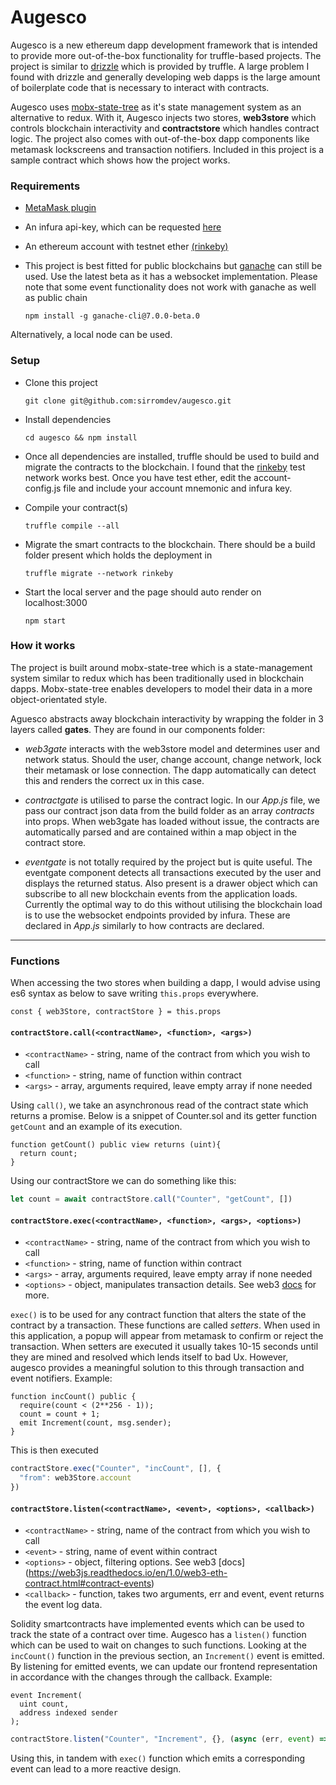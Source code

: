 # Augesco

Augesco is a new ethereum dapp development framework that is intended to provide more out-of-the-box functionality for truffle-based projects. The project is similar to [drizzle](https://truffleframework.com/boxes/drizzle) which is provided by truffle. A large problem I found with drizzle and generally developing web dapps is the large amount of boilerplate code that is necessary to interact with contracts. 

Augesco uses [mobx-state-tree](https://github.com/mobxjs/mobx-state-tree) as it's state management system as an alternative to redux. With it, Augesco injects two stores, **web3store** which controls blockchain interactivity and **contractstore** which handles contract logic. The project also comes with out-of-the-box dapp components like metamask lockscreens and transaction notifiers. Included in this project is a sample contract which shows how the project works. 

### Requirements

- [MetaMask plugin](https://metamask.io/) 

- An infura api-key, which can be requested [here](https://infura.io/register)

- An ethereum account with testnet ether [(rinkeby)](https://faucet.rinkeby.io/) 

- This project is best fitted for public blockchains but [ganache](https://github.com/trufflesuite/ganache-cli) can still be used. Use the latest beta as it has a websocket implementation. Please note that some event functionality does not work with ganache as well as public chain

  ``` npm install -g ganache-cli@7.0.0-beta.0 ```

Alternatively, a local node can be used. 

### Setup

- Clone this project
  
  ```git clone git@github.com:sirromdev/augesco.git```

- Install dependencies

  ```cd augesco && npm install```

- Once all dependencies are installed, truffle should be used to build and migrate the contracts to the blockchain. I found that the [rinkeby](https://faucet.rinkeby.io/) test network works best. Once you have test ether, edit the account-config.js file and include your account mnemonic and infura key. 

- Compile your contract(s)
  
  ``` truffle compile --all ```

- Migrate the smart contracts to the blockchain. There should be a build folder present which holds the deployment in

  ``` truffle migrate --network rinkeby ```

- Start the local server and the page should auto render on localhost:3000

  ``` npm start ```

### How it works

The project is built around mobx-state-tree which is a state-management system similar to redux which has been traditionally used in blockchain dapps. Mobx-state-tree enables developers to model their data in a more object-orientated style.

Aguesco abstracts away blockchain interactivity by wrapping the folder in 3 layers called **gates**. They are found in our components folder:

- *web3gate* interacts with the web3store model and determines user and network status. Should the user, change account, change network, lock their metamask or lose connection. The dapp automatically can detect this and renders the correct ux in this case.

- *contractgate* is utilised to parse the contract logic. In our *App.js* file, we pass our contract json data from the build folder as an array *contracts* into props. When web3gate has loaded without issue, the contracts are automatically parsed and are contained within a map object in the contract store.

- *eventgate* is not totally required by the project but is quite useful. The eventgate component detects all transactions executed by the user and displays the returned status. Also present is a drawer object which can subscribe to all new blockchain events from the application loads. Currently the optimal way to do this without utilising the blockchain load is to use the websocket endpoints provided by infura. These are declared in *App.js* similarly to how contracts are declared. 

---

### Functions

When accessing the two stores when building a dapp, I would advise using es6 syntax as below to save writing `this.props` everywhere.
``` 
const { web3Store, contractStore } = this.props  
```

#### `contractStore.call(<contractName>, <function>, <args>)` 
- `<contractName>` - string, name of the contract from which you wish to call
- `<function>` - string, name of function within contract
- `<args>` - array, arguments required, leave empty array if none needed

Using `call()`, we take an asynchronous read of the contract state which returns a promise. Below is a snippet of Counter.sol and its getter function `getCount` and an example of its execution.
```solidity
function getCount() public view returns (uint){
  return count;
}
```
Using our contractStore we can do something like this:
```javascript
let count = await contractStore.call("Counter", "getCount", [])
```

#### `contractStore.exec(<contractName>, <function>, <args>, <options>)` 
- `<contractName>` - string, name of the contract from which you wish to call
- `<function>` - string, name of function within contract
- `<args>` - array, arguments required, leave empty array if none needed
- `<options>` - object, manipulates transaction details. See web3 [docs](https://web3js.readthedocs.io/en/1.0/web3-eth-contract.html#id19) for more.

`exec()` is to be used for any contract function that alters the state of the contract by a transaction. These functions are called *setters*. When used in this application, a popup will appear from metamask to confirm or reject the transaction. When setters are executed it usually takes 10-15 seconds until they are mined and resolved which lends itself to bad Ux. However, augesco provides a meaningful solution to this through transaction and event notifiers. Example:

```
function incCount() public {
  require(count < (2**256 - 1));
  count = count + 1;
  emit Increment(count, msg.sender);
}
```
This is then executed
```javascript
contractStore.exec("Counter", "incCount", [], {
  "from": web3Store.account
})
```

#### `contractStore.listen(<contractName>, <event>, <options>, <callback>)` 
- `<contractName>` - string, name of the contract from which you wish to call
- `<event>` - string, name of event within contract
- `<options>` - object, filtering options. See web3 [docs]
(https://web3js.readthedocs.io/en/1.0/web3-eth-contract.html#contract-events)
- `<callback>` - function, takes two arguments, err and event, event returns the event log data.

Solidity smartcontracts have implemented events which can be used to track the state of a contract over time. Augesco has a `listen()` function which can be used to wait on changes to such functions. Looking at the `incCount()` function in the previous section, an `Increment()` event is emitted. By listening for emitted events, we can update our frontend representation in accordance with the changes through the callback. Example:

```
event Increment(
  uint count,
  address indexed sender
);
```

``` javascript
contractStore.listen("Counter", "Increment", {}, (async (err, event) => {...}))
```
Using this, in tandem with `exec()` function which emits a corresponding event can lead to a more reactive design. 

